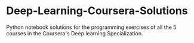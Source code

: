 # Deep-Learning-Coursera-Solutions
Python notebook solutions for the programming exercises of all the 5 courses in the Coursera's Deep learning Specialization.
